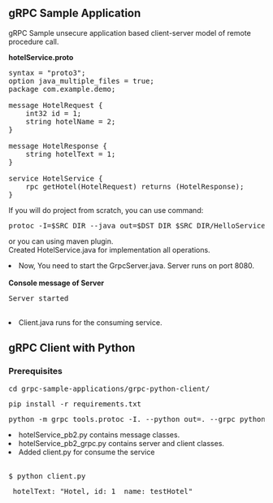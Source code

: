 ## gRPC Sample Application

gRPC Sample unsecure application based client-server model of remote procedure call.

<b>hotelService.proto </b>

<pre>
syntax = "proto3";
option java_multiple_files = true;
package com.example.demo;

message HotelRequest {
    int32 id = 1;
    string hotelName = 2;
}

message HotelResponse {
    string hotelText = 1;
}

service HotelService {
    rpc getHotel(HotelRequest) returns (HotelResponse);
}
</pre>

If you will do project from scratch, you can use command:

<pre>protoc -I=$SRC_DIR --java_out=$DST_DIR $SRC_DIR/HelloService.proto</pre>

or you can using maven plugin. </br>
Created HotelService.java for implementation all operations.
</br>
<li>Now, You need to start the GrpcServer.java. Server runs on port 8080.</li>
</br>
<b>Console message of Server</b>
<pre>Server started</pre>
</br>
<li>Client.java runs for the consuming service. </li>

## gRPC Client with Python

### Prerequisites
<pre>cd grpc-sample-applications/grpc-python-client/</pre>
<pre>pip install -r requirements.txt</pre>

<pre>python -m grpc_tools.protoc -I. --python_out=. --grpc_python_out=. hotelService.proto</pre>

<li>hotelService_pb2.py contains message classes. </li>

<li>hotelService_pb2_grpc.py contains server and client classes. </li>

<li>Added client.py for consume the service</li>
</br>
<pre>$ python client.py</pre>
<pre> hotelText: "Hotel, id: 1  name: testHotel"</pre>
